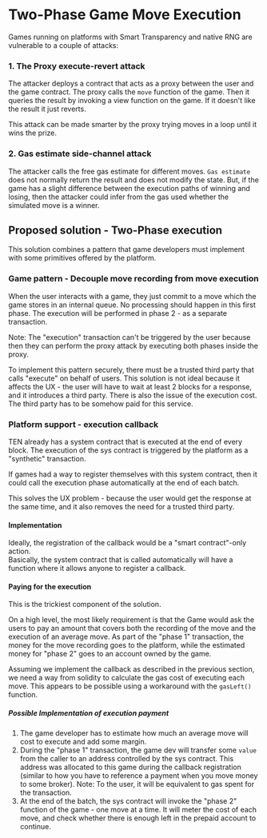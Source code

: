 # Two-Phase Game Move Execution

Games running on platforms with Smart Transparency and native RNG are vulnerable to a couple of attacks:

### 1. The Proxy execute-revert attack

The attacker deploys a contract that acts as a proxy between the user and the game contract.
The proxy calls the `move` function of the game. Then it queries the result by invoking a view function on the game. 
If it doesn't like the result it just reverts.

This attack can be made smarter by the proxy trying moves in a loop until it wins the prize.


### 2. Gas estimate side-channel attack

The attacker calls the free gas estimate for different moves. `Gas estimate` does not normally return the result and does not modify the state.
But, if the game has a slight difference between the execution paths of winning and losing, then the attacker could infer from the gas used whether the simulated move is a winner.


## Proposed solution - Two-Phase execution

This solution combines a pattern that game developers must implement with some primitives offered by the platform.

### Game pattern - Decouple move recording from move execution

When the user interacts with a game, they just commit to a move which the game stores in an internal queue. No processing should happen in this first phase.
The execution will be performed in phase 2 - as a separate transaction.

Note: The "execution" transaction can't be triggered by the user because then they can perform the proxy attack by executing both phases inside the proxy.

To implement this pattern securely, there must be a trusted third party that calls "execute" on behalf of users. 
This solution is not ideal because it affects the UX - the user will have to wait at least 2 blocks for a response, and it introduces a third party. 
There is also the issue of the execution cost. The third party has to be somehow paid for this service.


### Platform support - execution callback

TEN already has a system contract that is executed at the end of every block. The execution of the sys contract is triggered by the platform as a "synthetic" transaction.

If games had a way to register themselves with this system contract, then it could call the execution phase automatically at the end of each batch.

This solves the UX problem - because the user would get the response at the same time, and it also removes the need for a trusted third party.

#### Implementation 

Ideally, the registration of the callback would be a "smart contract"-only action.  
Basically, the system contract that is called automatically will have a function where it allows anyone to register a callback.


#### Paying for the execution

This is the trickiest component of the solution.

On a high level, the most likely requirement is that the Game would ask the users to pay an amount that covers both the recording of the move and the execution of an average move.
As part of the "phase 1" transaction, the money for the move recording goes to the platform, while the estimated money for "phase 2" goes to an account owned by the game.

Assuming we implement the callback as described in the previous section, we need a way from solidity to calculate the gas cost of executing each move. 
This appears to be possible using a workaround with the `gasLeft()` function.

##### Possible Implementation of execution payment

1. The game developer has to estimate how much an average move will cost to execute and add some margin.
2. During the "phase 1" transaction, the game dev will transfer some `value` from the caller to an address controlled by the sys contract.
   This address was allocated to this game during the callback registration (similar to how you have to reference a payment when you move money to some broker).
   Note: To the user, it will be equivalent to gas spent for the transaction.
4. At the end of the batch, the sys contract will invoke the "phase 2" function of the game - one move at a time.
   It will meter the cost of each move, and check whether there is enough left in the prepaid account to continue.


